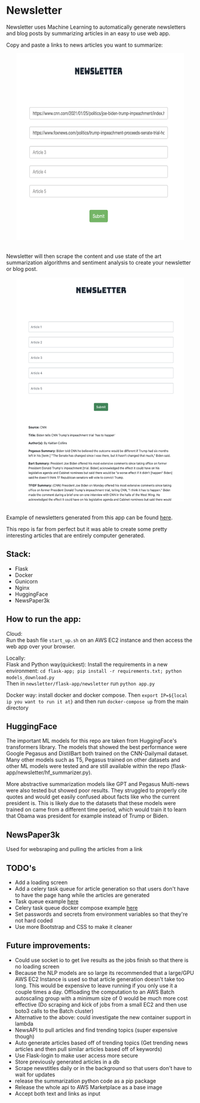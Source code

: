 # Newsletter

Newsletter uses Machine Learning to automatically generate newsletters and blog posts by summarizing articles in an easy to use web app.

Copy and paste a links to news articles you want to summarize:

<div style="text-align:center"><img src="images/front_page.png" width="450" height="500"></div>
<br>

Newsletter will then scrape the content and use state of the art summarization algorithms and sentiment analysis to create your newsletter or blog post.
<div style="text-align:center"><img src="images/results2.png" width="450" height="600"></div>
<br>


Example of newsletters generated from this app can be found [here](https://github.com/jweissenberger/newsletter/tree/master/example_ouput_articles).

This repo is far from perfect but it was able to create some pretty interesting articles that are entirely computer generated.

## Stack: 
- Flask
- Docker
- Gunicorn
- Nginx
- HuggingFace
- NewsPaper3k

## How to run the app:
Cloud:<br>
Run the bash file `start_up.sh` on an AWS EC2 instance and then access the web app over your browser.

Locally:<br>
Flask and Python way(quickest): Install the requirements in a new environment: `cd flask-app; pip install -r requirements.txt; python models_download.py`<br>
Then in `newsletter/flask-app/newsletter` run `python app.py`

Docker way: install docker and docker compose. Then `export IP=${local ip you want to run it at}`
and then run `docker-compose up` from the main directory


## HuggingFace
The important ML models for this repo are taken from HuggingFace's transformers library.
The models that showed the best performance were Google Pegasus and DistilBart both trained on 
the CNN-Dailymail dataset. Many other models such as T5, Pegasus trained on other datasets and 
other ML models were tested and are still available within the repo (flask-app/newsletter/hf_summarizer.py). 

More abstractive summarization models like GPT and Pegasus Multi-news were also tested but showed
poor results. They struggled to properly cite quotes and would get easily confused about facts like
who the current president is. This is likely due to the datasets that these models were trained on came from a different
time period, which would train it to learn that Obama was president for example instead of Trump or Biden.

## NewsPaper3k
Used for websraping and pulling the articles from a link


## TODO's
- Add a loading screen
- Add a celery task queue for article generation so that users don't have to have the page hang while the articles are generated
- Task queue example [here](https://blog.miguelgrinberg.com/post/using-celery-with-flask)
- Celery task queue docker compose example [here](https://nickjanetakis.com/blog/dockerize-a-flask-celery-and-redis-application-with-docker-compose)
- Set passwords and secrets from environment variables so that they're not hard coded
- Use more Bootstrap and CSS to make it cleaner


## Future improvements:
- Could use socket io to get live results as the jobs finish so that there is no loading screen
- Because the NLP models are so large its recommended that a large/GPU AWS EC2 Instance is used
so that article generation doesn't take too long. This would be expensive to leave running if you
only use it a couple times a day. Offloading the computation to an AWS Batch autoscaling group with 
a minimum size of 0 would be much more cost effective (Do scraping and kick of jobs from a small
EC2 and then use boto3 calls to the Batch cluster)
- Alternative to the above: could investigate the new container support in lambda
- NewsAPI to pull articles and find trending topics (super expensive though)
- Auto generate articles based off of trending topics (Get trending news articles and then pull 
similar articles based off of keywords)
- Use Flask-login to make user access more secure
- Store previously generated articles in a db
- Scrape newstitles daily or in the background so that users don't have to wait for updates
- release the summarization python code as a pip package
- Release the whole api to AWS Marketplace as a base image
- Accept both text and links as input


